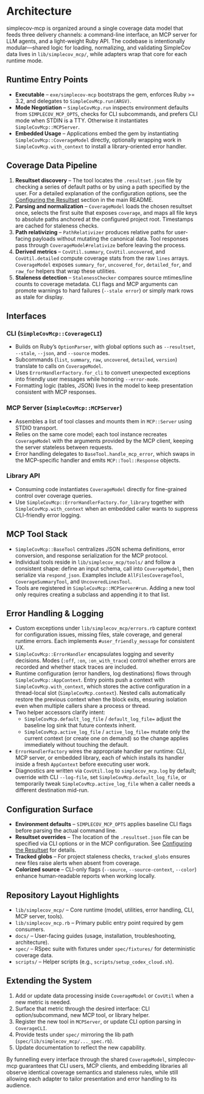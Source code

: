 # Architecture

simplecov-mcp is organized around a single coverage data model that feeds three delivery channels: a command-line interface, an MCP server for LLM agents, and a light-weight Ruby API. The codebase is intentionally modular—shared logic for loading, normalizing, and validating SimpleCov data lives in `lib/simplecov_mcp/`, while adapters wrap that core for each runtime mode.

## Runtime Entry Points

- **Executable** – `exe/simplecov-mcp` bootstraps the gem, enforces Ruby >= 3.2, and delegates to `SimpleCovMcp.run(ARGV)`.
- **Mode Negotiation** – `SimpleCovMcp.run` inspects environment defaults from `SIMPLECOV_MCP_OPTS`, checks for CLI subcommands, and prefers CLI mode when STDIN is a TTY. Otherwise it instantiates `SimpleCovMcp::MCPServer`.
- **Embedded Usage** – Applications embed the gem by instantiating `SimpleCovMcp::CoverageModel` directly, optionally wrapping work in `SimpleCovMcp.with_context` to install a library-oriented error handler.

## Coverage Data Pipeline

1. **Resultset discovery** – The tool locates the `.resultset.json` file by checking a series of default paths or by using a path specified by the user. For a detailed explanation of the configuration options, see the [Configuring the Resultset](../README.md#configuring-the-resultset) section in the main README.
2. **Parsing and normalization** – `CoverageModel` loads the chosen resultset once, selects the first suite that exposes `coverage`, and maps all file keys to absolute paths anchored at the configured project root. Timestamps are cached for staleness checks.
3. **Path relativizing** – `PathRelativizer` produces relative paths for user-facing payloads without mutating the canonical data. Tool responses pass through `CoverageModel#relativize` before leaving the process.
4. **Derived metrics** – `CovUtil.summary`, `CovUtil.uncovered`, and `CovUtil.detailed` compute coverage stats from the raw `lines` arrays. `CoverageModel` exposes `summary_for`, `uncovered_for`, `detailed_for`, and `raw_for` helpers that wrap these utilities.
5. **Staleness detection** – `StalenessChecker` compares source mtimes/line counts to coverage metadata. CLI flags and MCP arguments can promote warnings to hard failures (`--stale error`) or simply mark rows as stale for display.

## Interfaces

### CLI (`SimpleCovMcp::CoverageCLI`)

- Builds on Ruby’s `OptionParser`, with global options such as `--resultset`, `--stale`, `--json`, and `--source` modes.
- Subcommands (`list`, `summary`, `raw`, `uncovered`, `detailed`, `version`) translate to calls on `CoverageModel`.
- Uses `ErrorHandlerFactory.for_cli` to convert unexpected exceptions into friendly user messages while honoring `--error-mode`.
- Formatting logic (tables, JSON) lives in the model to keep presentation consistent with MCP responses.

### MCP Server (`SimpleCovMcp::MCPServer`)

- Assembles a list of tool classes and mounts them in `MCP::Server` using STDIO transport.
- Relies on the same core model; each tool instance recreates `CoverageModel` with the arguments provided by the MCP client, keeping the server stateless between requests.
- Error handling delegates to `BaseTool.handle_mcp_error`, which swaps in the MCP-specific handler and emits `MCP::Tool::Response` objects.

### Library API

- Consuming code instantiates `CoverageModel` directly for fine-grained control over coverage queries.
- Use `SimpleCovMcp::ErrorHandlerFactory.for_library` together with `SimpleCovMcp.with_context` when an embedded caller wants to suppress CLI-friendly error logging.

## MCP Tool Stack

- `SimpleCovMcp::BaseTool` centralizes JSON schema definitions, error conversion, and response serialization for the MCP protocol.
- Individual tools reside in `lib/simplecov_mcp/tools/` and follow a consistent shape: define an input schema, call into `CoverageModel`, then serialize via `respond_json`. Examples include `AllFilesCoverageTool`, `CoverageSummaryTool`, and `UncoveredLinesTool`.
- Tools are registered in `SimpleCovMcp::MCPServer#run`. Adding a new tool only requires creating a subclass and appending it to that list.

## Error Handling & Logging

- Custom exceptions under `lib/simplecov_mcp/errors.rb` capture context for configuration issues, missing files, stale coverage, and general runtime errors. Each implements `#user_friendly_message` for consistent UX.
- `SimpleCovMcp::ErrorHandler` encapsulates logging and severity decisions. Modes (`:off`, `:on`, `:on_with_trace`) control whether errors are recorded and whether stack traces are included.
- Runtime configuration (error handlers, log destinations) flows through `SimpleCovMcp::AppContext`. Entry points push a context with `SimpleCovMcp.with_context`, which stores the active configuration in a thread-local slot (`SimpleCovMcp.context`). Nested calls automatically restore the previous context when the block exits, ensuring isolation even when multiple callers share a process or thread.
- Two helper accessors clarify intent:
  - `SimpleCovMcp.default_log_file` / `default_log_file=` adjust the baseline log sink that future contexts inherit.
  - `SimpleCovMcp.active_log_file` / `active_log_file=` mutate only the current context (or create one on demand) so the change applies immediately without touching the default.
- `ErrorHandlerFactory` wires the appropriate handler per runtime: CLI, MCP server, or embedded library, each of which installs its handler inside a fresh `AppContext` before executing user work.
- Diagnostics are written via `CovUtil.log` to `simplecov_mcp.log` by default; override with CLI `--log-file`, set `SimpleCovMcp.default_log_file`, or temporarily tweak `SimpleCovMcp.active_log_file` when a caller needs a different destination mid-run.

## Configuration Surface

- **Environment defaults** – `SIMPLECOV_MCP_OPTS` applies baseline CLI flags before parsing the actual command line.
- **Resultset overrides** – The location of the `.resultset.json` file can be specified via CLI options or in the MCP configuration. See [Configuring the Resultset](../README.md#configuring-the-resultset) for details.
- **Tracked globs** – For project staleness checks, `tracked_globs` ensures new files raise alerts when absent from coverage.
- **Colorized source** – CLI-only flags (`--source`, `--source-context`, `--color`) enhance human-readable reports when working locally.

## Repository Layout Highlights

- `lib/simplecov_mcp/` – Core runtime (model, utilities, error handling, CLI, MCP server, tools).
- `lib/simplecov_mcp.rb` – Primary public entry point required by gem consumers.
- `docs/` – User-facing guides (usage, installation, troubleshooting, architecture).
- `spec/` – RSpec suite with fixtures under `spec/fixtures/` for deterministic coverage data.
- `scripts/` – Helper scripts (e.g., `scripts/setup_codex_cloud.sh`).

## Extending the System

1. Add or update data processing inside `CoverageModel` or `CovUtil` when a new metric is needed.
2. Surface that metric through the desired interface: CLI option/subcommand, new MCP tool, or library helper.
3. Register the new tool in `MCPServer`, or update CLI option parsing in `CoverageCLI`.
4. Provide tests under `spec/` mirroring the lib path (`spec/lib/simplecov_mcp/..._spec.rb`).
5. Update documentation to reflect the new capability.

By funnelling every interface through the shared `CoverageModel`, simplecov-mcp guarantees that CLI users, MCP clients, and embedding libraries all observe identical coverage semantics and staleness rules, while still allowing each adapter to tailor presentation and error handling to its audience.

